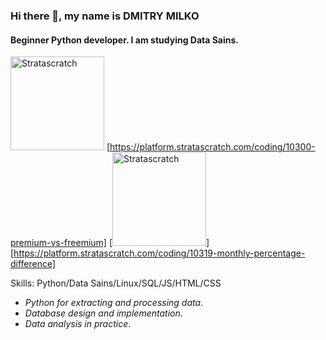 ### Hi there 👋, my name is DMITRY MILKO
#### Beginner Python developer. I am studying Data Sains.

<img alin='left' alt='Stratascratch' width='150px' src='https://www.stratascratch.com/static/logo-f753ed5261163679de68dc54ce84a9c5.png'/> [https://platform.stratascratch.com/coding/10300-premium-vs-freemium]
[<img alin='left' alt='Stratascratch' width='150px' src='https://www.stratascratch.com/static/logo-f753ed5261163679de68dc54ce84a9c5.png'/>] [https://platform.stratascratch.com/coding/10319-monthly-percentage-difference]

Skills: Python/Data Sains/Linux/SQL/JS/HTML/CSS

- *Python for extracting and processing data*.
- *Database design and implementation*.
- *Data analysis in practice*.











